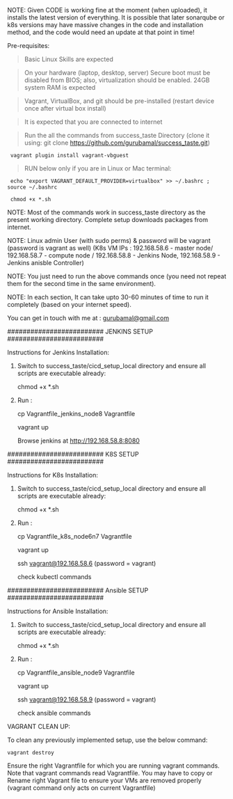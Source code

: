NOTE:
Given CODE is working fine at the moment (when uploaded), it installs the latest version of everything. It is possible that later sonarqube or k8s versions may have massive changes in the code and installation method, and the code would need an update at that point in time!


Pre-requisites:

> Basic Linux Skills are expected

> On your hardware (laptop, desktop, server) Secure boot must be disabled from BIOS; also, virtualization should be enabled. 24GB system RAM is expected

> Vagrant, VirtualBox, and git should be pre-installed (restart device once after virtual box install)

> It is expected that you are connected to internet 

> Run the all the commands from success_taste Directory (clone it using: git clone https://github.com/gurubamal/success_taste.git)

     vagrant plugin install vagrant-vbguest
 
> RUN below only if you are in Linux or Mac terminal:

     echo "export VAGRANT_DEFAULT_PROVIDER=virtualbox" >> ~/.bashrc ; source ~/.bashrc

     chmod +x *.sh

NOTE: Most of the commands work in success_taste directory as the present working directory. Complete setup downloads packages from internet. 

NOTE: Linux admin User (with sudo perms) & password will be vagrant (password is vagrant as well) (K8s VM IPs : 192.168.58.6 - master node/ 192.168.58.7 - compute node / 192.168.58.8 - Jenkins Node,  192.168.58.9 - Jenkins anisble Controller)

NOTE: You just need to run the above commands once (you need not repeat them for the second time in the same environment). 

NOTE: In each section, It can take upto 30-60 minutes of time to run it completely (based on your internet speed).

You can get in touch with me at : gurubamal@gmail.com



######################### JENKINS SETUP #########################

Instructions for Jenkins Installation:

1) Switch to success_taste/cicd_setup_local directory and ensure all scripts are executable already:
	
	chmod +x *.sh

2)  Run :
	
	cp Vagrantfile_jenkins_node8 Vagrantfile
	
	vagrant up 
	
	Browse jenkins at http://192.168.58.8:8080
	
######################### K8S SETUP #########################

Instructions for K8s Installation:

1) Switch to success_taste/cicd_setup_local directory and ensure all scripts are executable already:
	
	chmod +x *.sh

2)  Run :
	
	cp Vagrantfile_k8s_node6n7  Vagrantfile
	
	vagrant up 
	
	ssh vagrant@192.168.58.6 (password = vagrant)
	
	check kubectl commands

######################### Ansible SETUP #########################

Instructions for Ansible Installation:

1) Switch to success_taste/cicd_setup_local directory and ensure all scripts are executable already:
	
	chmod +x *.sh

2)  Run :
	
	cp Vagrantfile_ansible_node9  Vagrantfile
	
	vagrant up 
	
	ssh vagrant@192.168.58.9 (password = vagrant)
	
	check ansible commands



	
VAGRANT CLEAN UP:

To clean any previously implemented setup, use the below command:

	vagrant destroy

Ensure the right Vagrantfile for which you are running vagrant commands. Note that vagrant commands read  Vagrantfile. You may have to copy or Rename right Vagrant file to ensure your VMs are removed properly (vagrant command only acts on current Vagrantfile)



